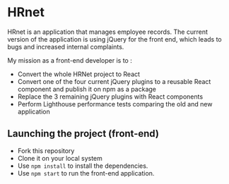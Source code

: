 # HRnet

HRnet is an application that manages employee records. The current version of the application is using jQuery for the front end, which leads to bugs and increased internal complaints.

My mission as a front-end developer is to :

- Convert the whole HRNet project to React
- Convert one of the four current jQuery plugins to a reusable React component and publish it on npm as a package
- Replace the 3 remaining jQuery plugins with React components
- Perform Lighthouse performance tests comparing the old and new application

## Launching the project (front-end)

- Fork this repository
- Clone it on your local system
- Use `npm install` to install the dependencies.
- Use `npm start` to run the front-end application.